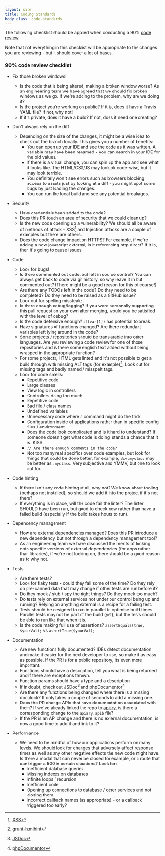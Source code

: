 ```yaml
---
layout: site
title: Coding Standards
body_class: code-standards
---
```


The following checklist should be applied when conducting a 90% [code review](code-reviews.html).

Note that not everything in this checklist will be appropriate to the changes you are reviewing - but it should cover a
lot of bases.

### 90% code review checklist

* Fix those broken windows!
    * Is the code that is being altered, making a broken window worse? As an engineering team we have agreed that we
    should fix broken windows as we go. If we're adding to the problem, why are we doing it?
    * Is the project you're working on public? If it is, does it have a Travis YAML file? If not, why not!
    * If it's private, does it have a build? If not, does it need one creating?

* Don't always rely on the diff
    * Depending on the size of the changes, it might be a wise idea to check out the branch locally. This gives you
    a number of benefits:
        * You can open up your IDE and see the code as it was written. A variable may have been renamed - you can
        search in your IDE for the old values.
        * If there is a visual change, you can spin up the app and see what it looks like. The HTML/CSS/JS may look
        ok code-wise, but it may look terrible.
        * You definitely won't see errors such as browsers blocking access to assets just by looking at a diff - you
        might spot some bugs by just loading the changes.
        * You can run the local build and see any potential breakages.

* Security
    * Have credentials been added to the code?
    * Does this PR touch an area of security that we could clean up?
    * Is the new code opening up a vulnerability? We should all be aware of methods of attack - XSS[^1] and Injection
    attacks are a couple of examples but there are others.
    * Does the code change impact on HTTPS? For example, if we're adding a new javascript external, is it referencing
    http direct? If it is, then it's going to cause issues.

* Code
    * Look for bugs!
    * Is there commented out code, but left in source control? You can always get back to code via
    git history, so why leave it in but commented out? (There might be a good reason for this of course!)
    * Are there any TODOs left in the code? Do they need to be completed? Do they need to be raised as a GitHub issue?
    * Look out for spelling missteaks.
    * Is there enough debug/logging? If you were personally supporting this pull request on your own after merging,
    would you be satisfied with the level of debug?
    * Is the code defensive enough? ```if(var[1])``` has potential to break.
    * Have signatures of functions changed? Are there redundant variables left lying around in the code?
    * Some projects / repositories should be translatable into other languages. Are you reviewing a code review for one
    of those repositories and is there some english text added without being wrapped in the appropriate function?
    * For some projects, HTML gets linted and it's not possible to get a build through with missing ALT tags
    (for example)[^2]. Look out for missing tags and badly named / misspelt tags.
    * Look for code smells:
        * Repetitive code
        * Large classes
        * View logic in controllers
        * Controllers doing too much
        * Repetitive code
        * Bad file / class names
        * Undefined variables
        * Unnecessary code where a command might do the trick
        * Configuration inside of applications rather than in specific config files / environment
        * Does the code look complicated and is it hard to understand? If someone doesn't get what code is doing,
        stands a chance that it is. KISS.
        * ```// Are there enough comments in the code?```
        * Not too many real specifics over code examples, but look for things that could be done better, for example,
        ```div.myclass``` may be better as ```.myclass```. Very subjective and YMMV, but one to look out for.

* Code hinting
    * If there isn't any code hinting at all, why not? We know about tooling (perhaps not installed), so should we
    add it into the project if it's not there?
    * If everything is in place, will the code fail the linter? The linter SHOULD have been run, but good to check
    now rather than have a failed build (especially if the build takes hours to run).

* Dependency management
    * How are external dependencies managed? Does this PR introduce a new dependency, but not through a dependency
    management tool?
    * As an engineering team we have discussed the merits of locking onto specific versions of external dependencies (for
    apps rather than libraries), if we're not locking on, there should be a good reason as to why not.

* Tests
    * Are there tests?
    * Look for flaky tests - could they fail some of the time? Do they rely on pre-canned data that may change if
    other tests are run before it?
    * Do they mock / stub / spy the right things? Do they mock too much?
    * Do tests rely on external services not under our control being up and running? Relying on anything external
    is a recipe for a failing test.
    * Tests should be designed to run in parallel to optimise build times. Parallel tests may not be part of the build
    (yet), but the tests should be able to run like that when it is.
    * Is the code making full use of assertions? ```assertEquals(true, $yourVal);``` vs ```assertTrue($yourVal);```

* Documentation
    * Are new functions fully documented? IDEs detect documentation and make it easier for the next developer
    to use, so make it as easy as possible. If the PR is for a public repository, its even more important.
    * Functions should have a description, tell you what is being returned and if there are exceptions thrown.
    * Function params should have a type and a description
    * If in doubt, check out JSDoc[^3] and phpDocumentor[^4]
    * Are there any functions being changed where there is a missing docblock? It only takes a couple of seconds to
    add a missing one.
    * Does the PR change APIs that have documentation associated with them? If we've already linked the repo
    to [apiary](http://apiary.io), is there a corresponding change to the ```apiary.apib``` file?
    * If the PR is an API change and there is no external documentation, is now a good time to add it and link to it?

* Performance
    * We need to be mindful of how our applications perform on many levels. We should look for changes that adversely
      affect response times as well as any other negative effects the new code might have. Is there a modal that can never
      be closed for example, or a route that can trigger a 500 in certain situations? Look for:
        * Inefficient database queries
        * Missing indexes on databases
        * Infinite loops / recursion
        * Inefficient code
        * Opening up connections to database / other services and not closing them
        * Incorrect callback names (as appropriate) - or a callback triggered too early?

[^1]: [XSS](http://en.wikipedia.org/wiki/Cross-site_scripting)
[^2]: [grunt-htmlhint](https://github.com/yaniswang/grunt-htmlhint)
[^3]: [JSDoc](http://usejsdoc.org/)
[^4]: [phpDocumentor](http://www.phpdoc.org/docs/latest/index.html)